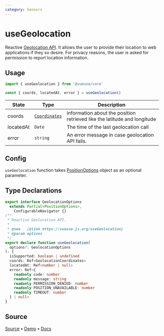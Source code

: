 ```yaml
---
category: Sensors
---
```


# useGeolocation

Reactive [Geolocation API](https://developer.mozilla.org/en-US/docs/Web/API/Geolocation_API). It allows the user to provide their location to web applications if they so desire. For privacy reasons, the user is asked for permission to report location information.

## Usage

```js
import { useGeolocation } from '@vueuse/core'

const { coords, locatedAt, error } = useGeolocation()
```

| State     | Type                                                                          | Description                                                              |
| --------- | ----------------------------------------------------------------------------- | ------------------------------------------------------------------------ |
| coords    | [`Coordinates`](https://developer.mozilla.org/en-US/docs/Web/API/Coordinates) | information about the position retrieved like the latitude and longitude |
| locatedAt | `Date`                                                                        | The time of the last geolocation call                                    |
| error     | `string`                                                                      | An error message in case geolocation API fails.                          |

## Config

`useGeolocation` function takes [PositionOptions](https://developer.mozilla.org/en-US/docs/Web/API/PositionOptions) object as an optional parameter.


<!--FOOTER_STARTS-->
## Type Declarations

```typescript
export interface GeolocationOptions
  extends Partial<PositionOptions>,
    ConfigurableNavigator {}
/**
 * Reactive Geolocation API.
 *
 * @see   {@link https://vueuse.js.org/useGeolocation}
 * @param options
 */
export declare function useGeolocation(
  options?: GeolocationOptions
): {
  isSupported: boolean | undefined
  coords: Ref<GeolocationCoordinates>
  locatedAt: Ref<number | null>
  error: Ref<{
    readonly code: number
    readonly message: string
    readonly PERMISSION_DENIED: number
    readonly POSITION_UNAVAILABLE: number
    readonly TIMEOUT: number
  } | null>
}
```

## Source

[Source](https://github.com/vueuse/vueuse/blob/master/packages/core/useGeolocation/index.ts) • [Demo](https://github.com/vueuse/vueuse/blob/master/packages/core/useGeolocation/demo.vue) • [Docs](https://github.com/vueuse/vueuse/blob/master/packages/core/useGeolocation/index.md)


<!--FOOTER_ENDS-->
